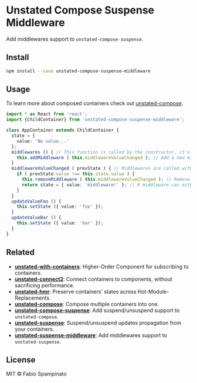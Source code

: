 # Unstated Compose Suspense Middleware

Add middlewares support to `unstated-compose-suspense`.

## Install

```sh
npm install --save unstated-compose-suspense-middleware
```

## Usage

To learn more about composed containers check out [unstated-compose](https://github.com/fabiospampinato/unstated-compose).

```ts
import * as React from 'react';
import {ChildContainer} from 'unstated-compose-suspense-middleware';

class AppContainer extends ChildContainer {
  state = {
    value: 'No value...'
  };
  middlewares () { // This function is called by the constructor, it's just a convenience method where you can define your middlewares
    this.addMiddleware ( this.middlewareValueChanged ); // Add a new middleware via the `addMiddleware` method
  }
  middlewareValueChanged ( prevState ) { // Middlewares are called with the previous state
    if ( prevState.value !== this.state.value ) {
      this.removeMiddleware ( this.middlewareValueChanged ); // Remove a middleware via the `removeMiddleware` method
      return state = { value: 'middleware!' }; // A middleware can either mutate the state (ouch!) or return a new one
    }
  }
  updateValueFoo () {
    this.setState ({ value: 'foo' });
  }
  updateValueBar () {
    this.setState ({ value: 'bar' });
  }
}
```

## Related

- **[unstated-with-containers](https://github.com/fabiospampinato/unstated-with-containers)**: Higher-Order Component for subscribing to containers.
- **[unstated-connect2](https://github.com/fabiospampinato/unstated-connect2)**: Connect containers to components, without sacrificing performance.
- **[unstated-hmr](https://github.com/fabiospampinato/unstated-hmr)**: Preserve containers' states across Hot-Module-Replacements.
- **[unstated-compose](https://github.com/fabiospampinato/unstated-compose)**: Compose multiple containers into one.
- **[unstated-compose-suspense](https://github.com/fabiospampinato/unstated-compose-suspense)**: Add suspend/unsuspend support to `unstated-compose`.
- **[unstated-suspense](https://github.com/fabiospampinato/unstated-suspense)**: Suspend/unsuspend updates propagation from your containers.
- **[unstated-suspense-middleware](https://github.com/fabiospampinato/unstated-suspense-middleware)**: Add middlewares support to `unstated-suspense`.

## License

MIT © Fabio Spampinato
